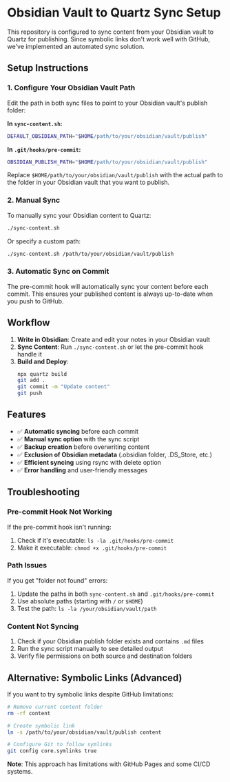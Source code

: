 # Obsidian Vault to Quartz Sync Setup

This repository is configured to sync content from your Obsidian vault to Quartz for publishing. Since symbolic links don't work well with GitHub, we've implemented an automated sync solution.

## Setup Instructions

### 1. Configure Your Obsidian Vault Path

Edit the path in both sync files to point to your Obsidian vault's publish folder:

**In `sync-content.sh`:**
```bash
DEFAULT_OBSIDIAN_PATH="$HOME/path/to/your/obsidian/vault/publish"
```

**In `.git/hooks/pre-commit`:**
```bash
OBSIDIAN_PUBLISH_PATH="$HOME/path/to/your/obsidian/vault/publish"
```

Replace `$HOME/path/to/your/obsidian/vault/publish` with the actual path to the folder in your Obsidian vault that you want to publish.

### 2. Manual Sync

To manually sync your Obsidian content to Quartz:

```bash
./sync-content.sh
```

Or specify a custom path:
```bash
./sync-content.sh /path/to/your/obsidian/vault/publish
```

### 3. Automatic Sync on Commit

The pre-commit hook will automatically sync your content before each commit. This ensures your published content is always up-to-date when you push to GitHub.

## Workflow

1. **Write in Obsidian**: Create and edit your notes in your Obsidian vault
2. **Sync Content**: Run `./sync-content.sh` or let the pre-commit hook handle it
3. **Build and Deploy**: 
   ```bash
   npx quartz build
   git add .
   git commit -m "Update content"
   git push
   ```

## Features

- ✅ **Automatic syncing** before each commit
- ✅ **Manual sync option** with the sync script
- ✅ **Backup creation** before overwriting content
- ✅ **Exclusion of Obsidian metadata** (.obsidian folder, .DS_Store, etc.)
- ✅ **Efficient syncing** using rsync with delete option
- ✅ **Error handling** and user-friendly messages

## Troubleshooting

### Pre-commit Hook Not Working

If the pre-commit hook isn't running:
1. Check if it's executable: `ls -la .git/hooks/pre-commit`
2. Make it executable: `chmod +x .git/hooks/pre-commit`

### Path Issues

If you get "folder not found" errors:
1. Update the paths in both `sync-content.sh` and `.git/hooks/pre-commit`
2. Use absolute paths (starting with `/` or `$HOME`)
3. Test the path: `ls -la /your/obsidian/vault/path`

### Content Not Syncing

1. Check if your Obsidian publish folder exists and contains `.md` files
2. Run the sync script manually to see detailed output
3. Verify file permissions on both source and destination folders

## Alternative: Symbolic Links (Advanced)

If you want to try symbolic links despite GitHub limitations:

```bash
# Remove current content folder
rm -rf content

# Create symbolic link
ln -s /path/to/your/obsidian/vault/publish content

# Configure Git to follow symlinks
git config core.symlinks true
```

**Note**: This approach has limitations with GitHub Pages and some CI/CD systems.
